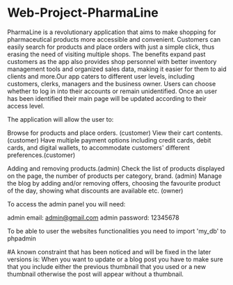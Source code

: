 # Web-Project-PharmaLine
PharmaLine is a revolutionary application that aims to make shopping for pharmaceutical products more accessible and convenient. Customers can easily search for products and place orders with just a simple click, thus erasing the need of visiting multiple shops. The benefits expand past customers as the app also provides shop personnel with better inventory management tools and organized sales data, making it easier for them to aid clients and more.Our app caters to different user levels, including customers, clerks, managers and the business owner. Users can choose whether to log in into their accounts or remain unidentified. Once an user has been identified their main page will be updated according to their access level.

The application will allow the user to:

Browse for products and place orders. (customer)
View their cart contents. (customer)
Have multiple payment options including credit cards, debit cards, and digital wallets, to accommodate customers' different preferences.(customer)

Adding and removing products.(admin)
Check the list of products displayed on the page, the number of products per category, brand. (admin)
Manage the blog by adding and/or removing offers, choosing the favourite product of the day, showing what discounts are available etc. (owner)

To access the admin panel you will need:

admin email: admin@gmail.com
admin password: 12345678


To be able to user the websites functionalities you need to import 'my_db' to phpadmin

#A known constraint that has been noticed and will be fixed in the later versions is:
 When you want to update or a blog post you have to make sure that you include either the previous thumbnail that you used
 or a new thumbnail otherwise the post will appear without a thumbnail.
